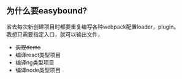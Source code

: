 
## 为什么要easybound?
省去每次新创建项目时都要重复编写各种webpack配置loader，plugin。<br/>
我想只需要指定入口，就可以输出文件，
  
- <del>实现demo</del>
- 编译react类型项目
- 编译ng类型项目
- 编译node类型项目
